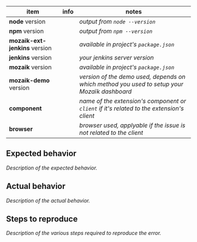 item                           | info       | notes
-------------------------------|------------|---------------------------------------------------------------------------------------------
**node** version               |            | *output from `node --version`*
**npm** version                |            | *output from `npm --version`*
**mozaik-ext-jenkins** version |            | *available in project's `package.json`*
**jenkins** version            |            | *your jenkins server version*
**mozaik** version             |            | *available in project's `package.json`*
**mozaik-demo** version        |            | *version of the demo used, depends on which method you used to setup your Mozaïk dashboard*
**component**                  |            | *name of the extension's component or `client` if it's related to the extension's client*
**browser**                    |            | *browser used, applyable if the issue is not related to the client*

## Expected behavior

*Description of the expected behavior.*

## Actual behavior

*Description of the actual behavior.*

## Steps to reproduce

*Description of the various steps required to reproduce the error.*
